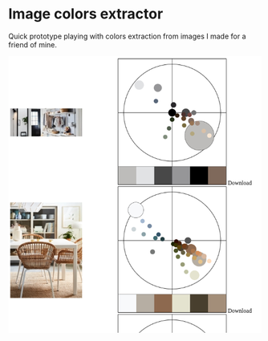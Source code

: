 # Image colors extractor
Quick prototype playing with colors extraction from images I made for a friend of mine.

![Screenshot](./screenshot.png "Screenshot")
